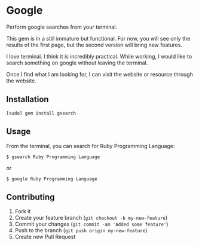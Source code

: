# Google

Perform google searches from your terminal.

This gem is in a still immature but functional. For now, you will see only the results of the first page, but the second version will bring new features.

I love terminal. I think it is incredibly practical. While working, I would like to search something on google without leaving the terminal.

Once I find what I am looking for, I can visit the website or resource through the website.

## Installation

    [sudo] gem install gsearch

## Usage

  From the terminal, you can search for Ruby Programming Language:

    $ gsearch Ruby Programming Language

  or
  
    $ google Ruby Programming Language


## Contributing

1. Fork it
2. Create your feature branch (`git checkout -b my-new-feature`)
3. Commit your changes (`git commit -am 'Added some feature'`)
4. Push to the branch (`git push origin my-new-feature`)
5. Create new Pull Request
